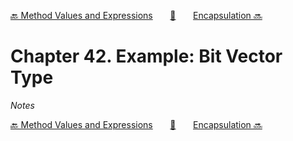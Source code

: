 [🔙 Method Values and Expressions][previous-chapter]&nbsp;&nbsp;&nbsp;&nbsp;&nbsp;&nbsp;&nbsp;[🏡][readme]&nbsp;&nbsp;&nbsp;&nbsp;&nbsp;&nbsp;&nbsp;[Encapsulation 🔜][upcoming-chapter]

# Chapter 42. Example: Bit Vector Type

_Notes_

[🔙 Method Values and Expressions][previous-chapter]&nbsp;&nbsp;&nbsp;&nbsp;&nbsp;&nbsp;&nbsp;[🏡][readme]&nbsp;&nbsp;&nbsp;&nbsp;&nbsp;&nbsp;&nbsp;[Encapsulation 🔜][upcoming-chapter]

[readme]: README.md
[previous-chapter]: ch041-method-values-and-expressions.md
[upcoming-chapter]: ch043-encapsulation.md